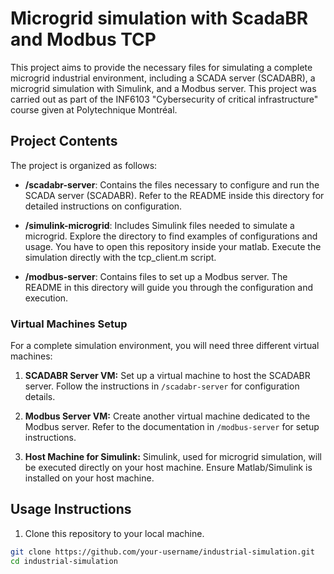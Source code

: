 # Microgrid simulation with ScadaBR and Modbus TCP

This project aims to provide the necessary files for simulating a complete microgrid industrial environment, including a SCADA server (SCADABR), a microgrid simulation with Simulink, and a Modbus server. This project was carried out as part of the INF6103 "Cybersecurity of critical infrastructure" course given at Polytechnique Montréal.

## Project Contents

The project is organized as follows:

- **/scadabr-server**: Contains the files necessary to configure and run the SCADA server (SCADABR). Refer to the README inside this directory for detailed instructions on configuration.

- **/simulink-microgrid**: Includes Simulink files needed to simulate a microgrid. Explore the directory to find examples of configurations and usage. You have to open this repository inside your matlab. Execute the simulation directly with the tcp_client.m script.

- **/modbus-server**: Contains files to set up a Modbus server. The README in this directory will guide you through the configuration and execution.

### Virtual Machines Setup

For a complete simulation environment, you will need three different virtual machines:

1. **SCADABR Server VM:** Set up a virtual machine to host the SCADABR server. Follow the instructions in `/scadabr-server` for configuration details.

2. **Modbus Server VM:** Create another virtual machine dedicated to the Modbus server. Refer to the documentation in `/modbus-server` for setup instructions.

3. **Host Machine for Simulink:** Simulink, used for microgrid simulation, will be executed directly on your host machine. Ensure Matlab/Simulink is installed on your host machine.

## Usage Instructions

1. Clone this repository to your local machine.

```bash
git clone https://github.com/your-username/industrial-simulation.git
cd industrial-simulation
